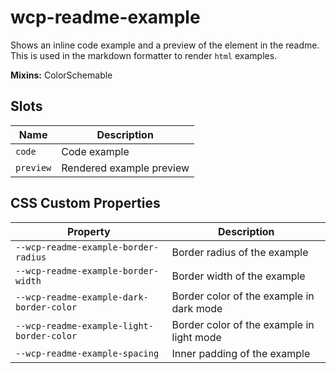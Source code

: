 # wcp-readme-example

Shows an inline code example and a preview of the element in the readme.
This is used in the markdown formatter to render `html` examples.

**Mixins:** ColorSchemable

## Slots

| Name      | Description              |
|-----------|--------------------------|
| `code`    | Code example             |
| `preview` | Rendered example preview |

## CSS Custom Properties

| Property                                  | Description                               |
|-------------------------------------------|-------------------------------------------|
| `--wcp-readme-example-border-radius`      | Border radius of the example              |
| `--wcp-readme-example-border-width`       | Border width of the example               |
| `--wcp-readme-example-dark-border-color`  | Border color of the example in dark mode  |
| `--wcp-readme-example-light-border-color` | Border color of the example in light mode |
| `--wcp-readme-example-spacing`            | Inner padding of the example              |
